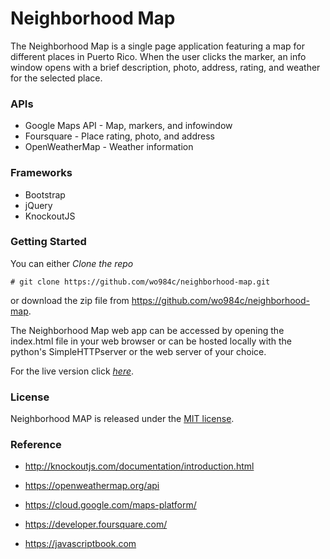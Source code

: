 # Neighborhood Map

The Neighborhood Map is a single page application featuring a map for different places in Puerto Rico. When the user clicks the marker, an info window opens with a brief description, photo, address, rating, and weather for the selected place.

### APIs

* Google Maps API - Map, markers, and infowindow
* Foursquare - Place rating, photo, and address
* OpenWeatherMap - Weather information

### Frameworks
* Bootstrap
* jQuery
* KnockoutJS

### Getting Started

You can either _Clone the repo_

```
# git clone https://github.com/wo984c/neighborhood-map.git
``` 

or download the zip file from https://github.com/wo984c/neighborhood-map.

The Neighborhood Map web app can be accessed by opening the index.html file in your web browser or can be hosted locally with the python's SimpleHTTPserver or the web server of your choice.

For the live version click _[here](https://map.wo984c.net)_.

### License

Neighborhood MAP is released under the [MIT license](https://github.com/wo984c/neighborhood-map/blob/master/LICENSE.txt).

### Reference

* http://knockoutjs.com/documentation/introduction.html

* https://openweathermap.org/api

* https://cloud.google.com/maps-platform/

* https://developer.foursquare.com/

* https://javascriptbook.com